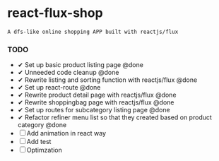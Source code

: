 # react-flux-shop
```
A dfs-like online shopping APP built with reactjs/flux
```
### TODO
 - ✔ Set up basic product listing page @done 
 - ✔ Unneeded code cleanup @done 
 - ✔ Rewrite listing and sorting function with reactjs/flux @done 
 - ✔ Set up react-route @done 
 - ✔ Rewrite product detail page with reactjs/flux @done 
 - ✔ Rewrite shoppingbag page with reactjs/flux @done
 - ✔ Set up routes for subcategory listing page @done
 - ✔ Refactor refiner menu list so that they created based on product category @done 
 - ☐ Add animation in react way
 - ☐ Add test
 - ☐ Optimzation
